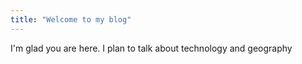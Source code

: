 ```yaml
---
title: "Welcome to my blog"
---
```


I'm glad you are here. I plan to talk about technology and geography
